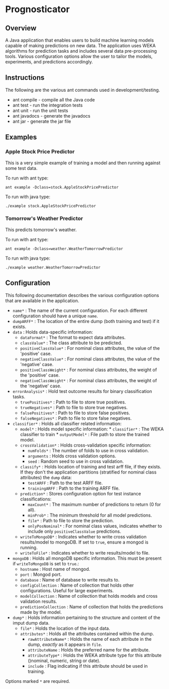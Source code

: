 # Prognosticator
## Overview
A Java application that enables users to build machine learning models capable of making predictions on new data. The application uses WEKA algorithms for prediction tasks and includes several data pre-processing tools. Various configuration options allow the user to tailor the models, experiments, and predictions accordingly.


## Instructions
The following are the various ant commands used in development/testing.

* ant compile - compile all the Java code
* ant test - run the integration tests
* ant unit - run the unit tests
* ant javadocs - generate the javadocs
* ant jar - generate the jar file

## Examples

### Apple Stock Price Predictor
This is a very simple example of training a model and then running against some test data. 

To run with ant type:

`ant example -Dclass=stock.AppleStockPricePredictor`

To run with java type:

`./example stock.AppleStockPricePredictor`

### Tomorrow's Weather Predictor
This predicts tomorrow's weather. 

To run with ant type:

`ant example -Dclass=weather.WeatherTomorrowPredictor`

To run with java type:

`./example weather.WeatherTomorrowPredictor`

## Configuration 
This following documentation describes the various configuration options that are available in the application.

*	`name*`	:	The name of the current configuration. For each different configuration should have a unique `name`.
*	`dumpARFF*`	:	The location of the entire dump (both training and test) if it exists. 
*	`data`	:	Holds data-specific information:
	*	`dataFormat*` : The format to expect data attributes.
	*	`classValue*` : The class attribute to be predicted.
	*	`positiveClassValue*` : For nominal class attributes, the value of the 'positive' case.
	*	`negativeClassValue*` : For nominal class attributes, the value of the 'negative' case.
	*	`positiveClassWeight*` : For nominal class attributes, the weight of the 'positive' case.
	*	`negativeClassWeight*` : For nominal class attributes, the weight of the 'negative' case.
*	`errorAnalysis*` : Hold test outcome results for binary classification tasks.
 	*	`truePositives*`	:	Path to file to store true positives.
	*	`trueNegatives*`	:	Path to file to store true negatives.
 	*	`falsePositives*`	:	Path to file to store false positives.
 	*	`falseNegatives*`	:	Path to file to store false negatives.
*	`classifier*`	:	Holds all classifier related information:
	*	 `model*`	:	Holds model specific information:
		*	`classifier*`	:	The WEKA classifier to train 
		*	`outputModel*`	:	File path to store the trained model.
	*	`crossValidation*`	:	Holds cross-validation specific information:
		*	`numFolds*`	:	The number of folds to use in cross validation.
		*	`arguments`	:	Holds cross validation options.
		*	`seed`	:	Random seed to use in cross validation.
	*	`classify*`	:	Holds location of training and test arff file, if they exists. If they don't the application partitions (stratified for nominal class attributes) the `dump` data:
		*	`testARFF`	: Path to the test ARFF file.
		*	`trainingARFF`	:	Path to the training ARFF file.
	*	`prediction*`	:	Stores configuration option for test instance classifications:
		*	`maxCount*`	:	The maximum number of predictions to return (0 for all).
		*	`minProb*`	:	The minimum threshold for all model predictions.
		*	`file*`	:	Path to file to store the prediction.
		*	`onlyPosNominal*`	:	For nominal class values, indicates whether to include only `positiveClassValue` predictions.
	*	`writeToMongoDB*`	:	Indicates whether to write cross validation results/model to mongoDB. If set to `true`, ensure a mongod is running.
	*	`writeToFile*`	:	Indicates whether to write results/model to file.
*	`mongoDB`	:	Holds all mongoDB specific information. This must be present if `writeToMongoDB` is set to `true`.:
	*	`hostname`	:	Host name of mongod.
	*	`port`	: Mongod port.
	*	`database`	:	Name of database to write results to.
	*	`configCollection`	:	Name of collection that holds other configurations. Useful for large experiments.
	*	`modelCollection`	:	Name of collection that holds models and cross validation results.
	*	`predictionCollection`	:	Name of collection that holds the predictions made by the model.
*	`dump*`	:	Holds information pertaining to the structure and content of the imput dump data. 
	*	`file*`	:	Holds the location of the input data.
	*	`attributes*`	:	Holds all the attributes contained within the dump.
		*	`rawAttributeName*`	:	Holds the name of each attribute in the dump, *exactly* as it appears in `file`.
		*	`attributeName`	:	Holds the preferred name for the attribute.
		*	`attributeType*`	:	Holds the WEKA attribute type for this attribute ()nominal, numeric, string or date).
		*	`include`	:	Flag indicating if this attribute should be used in training.
	
Options marked `*` are required.

